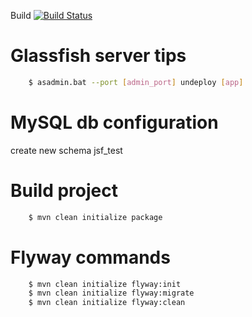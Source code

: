 Build [![Build Status](https://travis-ci.org/dmitrysl/jsf.svg?branch=master)](https://travis-ci.org/dmitrysl/jsf)

 
 
# Glassfish server tips
```bash
    $ asadmin.bat --port [admin_port] undeploy [app]
```


# MySQL db configuration
create new schema jsf_test


# Build project
```bash
    $ mvn clean initialize package
```


# Flyway commands
```bash
    $ mvn clean initialize flyway:init
    $ mvn clean initialize flyway:migrate
    $ mvn clean initialize flyway:clean
```
